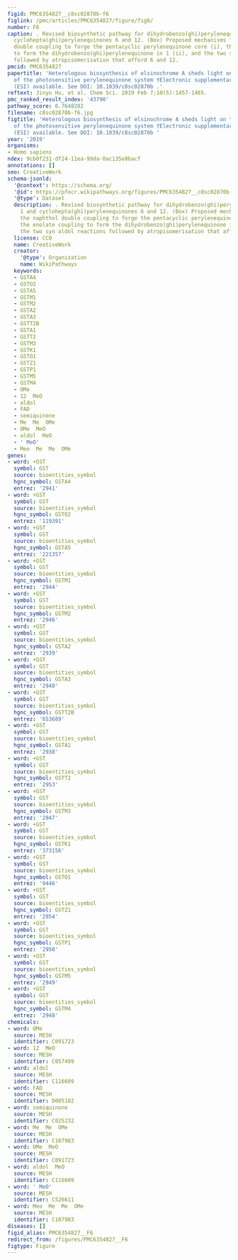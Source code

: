 ```yaml
---
figid: PMC6354827__c8sc02870b-f6
figlink: /pmc/articles/PMC6354827/figure/fig6/
number: F6
caption: . Revised biosynthetic pathway for dihydrobenzo(ghi)perylenequinone 1 and
  cyclohepta(ghi)perylenequinones 6 and 12. (Box) Proposed mechanisms for the naphthol
  double coupling to forge the pentacyclic perylenequinone core (i), the enolate coupling
  to form the dihydrobenzo(ghi)perylenequinone in 1 (ii), and the two syn aldol reactions
  followed by atropisomerisation that afford 6 and 12.
pmcid: PMC6354827
papertitle: 'Heterologous biosynthesis of elsinochrome A sheds light on the formation
  of the photosensitive perylenequinone system †Electronic supplementary information
  (ESI) available. See DOI: 10.1039/c8sc02870b .'
reftext: Jinyu Hu, et al. Chem Sci. 2019 Feb 7;10(5):1457-1465.
pmc_ranked_result_index: '43790'
pathway_score: 0.7648202
filename: c8sc02870b-f6.jpg
figtitle: 'Heterologous biosynthesis of elsinochrome A sheds light on the formation
  of the photosensitive perylenequinone system †Electronic supplementary information
  (ESI) available. See DOI: 10.1039/c8sc02870b '
year: '2019'
organisms:
- Homo sapiens
ndex: 9cb0f231-df24-11ea-99da-0ac135e8bacf
annotations: []
seo: CreativeWork
schema-jsonld:
  '@context': https://schema.org/
  '@id': https://pfocr.wikipathways.org/figures/PMC6354827__c8sc02870b-f6.html
  '@type': Dataset
  description: . Revised biosynthetic pathway for dihydrobenzo(ghi)perylenequinone
    1 and cyclohepta(ghi)perylenequinones 6 and 12. (Box) Proposed mechanisms for
    the naphthol double coupling to forge the pentacyclic perylenequinone core (i),
    the enolate coupling to form the dihydrobenzo(ghi)perylenequinone in 1 (ii), and
    the two syn aldol reactions followed by atropisomerisation that afford 6 and 12.
  license: CC0
  name: CreativeWork
  creator:
    '@type': Organization
    name: WikiPathways
  keywords:
  - GSTA4
  - GSTO2
  - GSTA5
  - GSTM1
  - GSTM2
  - GSTA2
  - GSTA3
  - GSTT2B
  - GSTA1
  - GSTT2
  - GSTM3
  - GSTK1
  - GSTO1
  - GSTZ1
  - GSTP1
  - GSTM5
  - GSTM4
  - OMe
  - 12  MeO
  - aldol
  - FAD
  - semiquinone
  - Me  Me  OMe
  - OMe  MeO
  - aldol  MeO
  - ' MeO'
  - Meo  Me  Me  OMe
genes:
- word: +GST
  symbol: GST
  source: bioentities_symbol
  hgnc_symbol: GSTA4
  entrez: '2941'
- word: +GST
  symbol: GST
  source: bioentities_symbol
  hgnc_symbol: GSTO2
  entrez: '119391'
- word: +GST
  symbol: GST
  source: bioentities_symbol
  hgnc_symbol: GSTA5
  entrez: '221357'
- word: +GST
  symbol: GST
  source: bioentities_symbol
  hgnc_symbol: GSTM1
  entrez: '2944'
- word: +GST
  symbol: GST
  source: bioentities_symbol
  hgnc_symbol: GSTM2
  entrez: '2946'
- word: +GST
  symbol: GST
  source: bioentities_symbol
  hgnc_symbol: GSTA2
  entrez: '2939'
- word: +GST
  symbol: GST
  source: bioentities_symbol
  hgnc_symbol: GSTA3
  entrez: '2940'
- word: +GST
  symbol: GST
  source: bioentities_symbol
  hgnc_symbol: GSTT2B
  entrez: '653689'
- word: +GST
  symbol: GST
  source: bioentities_symbol
  hgnc_symbol: GSTA1
  entrez: '2938'
- word: +GST
  symbol: GST
  source: bioentities_symbol
  hgnc_symbol: GSTT2
  entrez: '2953'
- word: +GST
  symbol: GST
  source: bioentities_symbol
  hgnc_symbol: GSTM3
  entrez: '2947'
- word: +GST
  symbol: GST
  source: bioentities_symbol
  hgnc_symbol: GSTK1
  entrez: '373156'
- word: +GST
  symbol: GST
  source: bioentities_symbol
  hgnc_symbol: GSTO1
  entrez: '9446'
- word: +GST
  symbol: GST
  source: bioentities_symbol
  hgnc_symbol: GSTZ1
  entrez: '2954'
- word: +GST
  symbol: GST
  source: bioentities_symbol
  hgnc_symbol: GSTP1
  entrez: '2950'
- word: +GST
  symbol: GST
  source: bioentities_symbol
  hgnc_symbol: GSTM5
  entrez: '2949'
- word: +GST
  symbol: GST
  source: bioentities_symbol
  hgnc_symbol: GSTM4
  entrez: '2948'
chemicals:
- word: OMe
  source: MESH
  identifier: C091723
- word: 12  MeO
  source: MESH
  identifier: C057499
- word: aldol
  source: MESH
  identifier: C116609
- word: FAD
  source: MESH
  identifier: D005182
- word: semiquinone
  source: MESH
  identifier: C025232
- word: Me  Me  OMe
  source: MESH
  identifier: C107983
- word: OMe  MeO
  source: MESH
  identifier: C091723
- word: aldol  MeO
  source: MESH
  identifier: C116609
- word: ' MeO'
  source: MESH
  identifier: C526611
- word: Meo  Me  Me  OMe
  source: MESH
  identifier: C107983
diseases: []
figid_alias: PMC6354827__F6
redirect_from: /figures/PMC6354827__F6
figtype: Figure
---
```

